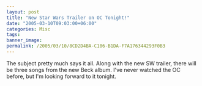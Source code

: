 ```yaml
---
layout: post
title: "New Star Wars Trailer on OC Tonight!"
date: "2005-03-10T09:03:00+06:00"
categories: Misc 
tags: 
banner_image: 
permalink: /2005/03/10/8CD2D4BA-C106-B1DA-F7A176344293F0B3
---
```


The subject pretty much says it all. Along with the new SW trailer, there will be three songs from the new Beck album. I've never watched the OC before, but I'm looking forward to it tonight.